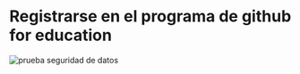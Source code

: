 # Registrarse en el programa de github for education 

![prueba seguridad de datos](https://github.com/user-attachments/assets/00c4619d-b53d-4432-b56b-ec480797f01f)
